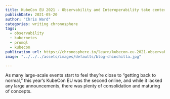 ```yaml
---
title: KubeCon EU 2021 - Observability and Interoperability take center stage
publishDate: 2021-05-20
author: "Chris Ward"
categories: writing chronosphere
tags:
  - observability
  - kubernetes
  - promql
  - kubecon
publication_url: https://chronosphere.io/learn/kubecon-eu-2021-observability-and-interoperability-take-center-stage/
image: "../../../assets/images/defaults/blog-chinchilla.jpg"

---
```


As many large-scale events start to feel they’re close to “getting back to normal,” this year’s KubeCon EU was the second online, and while it lacked any large announcements, there was plenty of consolidation and maturing of concepts.
